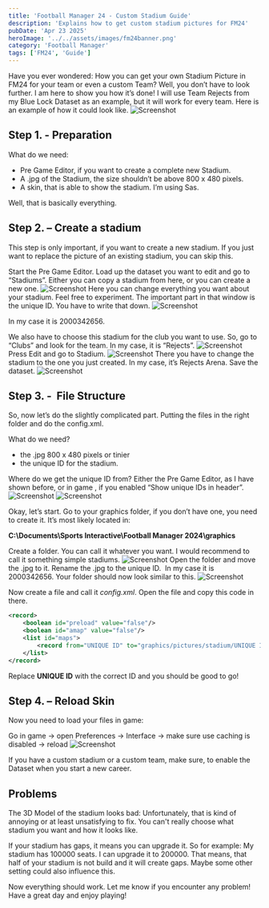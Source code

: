 ```yaml
---
title: 'Football Manager 24 - Custom Stadium Guide'
description: 'Explains how to get custom stadium pictures for FM24'
pubDate: 'Apr 23 2025'
heroImage: '../../assets/images/fm24banner.png'
category: 'Football Manager'
tags: ['FM24', 'Guide']
---
```


Have you ever wondered: How you can get your own Stadium Picture in FM24 for your team or even a custom Team? Well, you don’t have to look further. I am here to show you how it’s done! I will use Team Rejects from my Blue Lock Dataset as an example, but it will work for every team.
Here is an example of how it could look like.
![Screenshot](../../assets/images/fm24stadiumguide/stadiumguide1.png)

## Step 1. - Preparation

What do we need:

- Pre Game Editor, if you want to create a complete new Stadium.
- A .jpg of the Stadium, the size shouldn’t be above 800 x 480 pixels.
- A skin, that is able to show the stadium. I’m using Sas.

Well, that is basically everything.

## Step 2. – Create a stadium

This step is only important, if you want to create a new stadium. If you just want to replace the picture of an existing stadium, you can skip this.

Start the Pre Game Editor. Load up the dataset you want to edit and go to “Stadiums”. Either you can copy a stadium from here, or you can create a new one. ![Screenshot](../../assets/images/fm24stadiumguide/stadiumguide2.png)
Here you can change everything you want about your stadium. Feel free to experiment. The important part in that window is the unique ID. You have to write that down. ![Screenshot](../../assets/images/fm24stadiumguide/stadiumguide3.png)

In my case it is 2000342656.

We also have to choose this stadium for the club you want to use.
So, go to “Clubs” and look for the team. In my case, it is “Rejects”. ![Screenshot ](../../assets/images/fm24stadiumguide/stadiumguide4.png)
Press Edit and go to Stadium. ![Screenshot](../../assets/images/fm24stadiumguide/stadiumguide5.png) There you have to change the stadium to the one you just created. In my case, it’s Rejects Arena.
Save the dataset.
![Screenshot](../../assets/images/fm24stadiumguide/stadiumguide6.png)

## Step 3. -  File Structure

So, now let’s do the slightly complicated part. Putting the files in the right folder and do the config.xml.

What do we need?

- the .jpg 800 x 480 pixels or tinier
- the unique ID for the stadium.

Where do we get the unique ID from?
Either the Pre Game Editor, as I have shown before, or in game , if you enabled “Show unique IDs in header”. ![Screenshot](../../assets/images/fm24stadiumguide/stadiumguide7.png) ![Screenshot](../../assets/images/fm24stadiumguide/stadiumguide8.png)

Okay, let’s start.
Go to your graphics folder, if you don’t have one, you need to create it. It’s most likely located in:

**C:\Documents\Sports Interactive\Football Manager 2024\graphics**

Create a folder. You can call it whatever you want. I would recommend to call it something simple stadiums. ![Screenshot](../../assets/images/fm24stadiumguide/stadiumguide9.png)
Open the folder and move the .jpg to it. Rename the .jpg to the unique ID.  In my case it is 2000342656. Your folder should now look similar to this. ![Screenshot](../../assets/images/fm24stadiumguide/stadiumguide10.png)

Now create a file and call it _config.xml_.
Open the file and copy this code in there.

```xml
<record>
    <boolean id="preload" value="false"/>
    <boolean id="amap" value="false"/>
    <list id="maps">
        <record from="UNIQUE ID" to="graphics/pictures/stadium/UNIQUE ID/stadium"/>  
    </list>
</record>
```

Replace **UNIQUE ID** with the correct ID and you should be good to go!

## Step 4. – Reload Skin

Now you need to load your files in game:

Go in game -> open Preferences -> Interface -> make sure use caching is disabled -> reload
![Screenshot](../../assets/images/fm24stadiumguide/stadiumguide11.png)

If you have a custom stadium or a custom team, make sure, to enable the Dataset when you start a new career.  

## Problems

The 3D Model of the stadium looks bad: Unfortunately, that is kind of annoying or at least unsatisfying to fix. You can't really choose what stadium you want and how it looks like.

If your stadium has gaps, it means you can upgrade it. So for example:
My stadium has 100000 seats. I can upgrade it to 200000. That means, that half of your stadium is not build and it will create gaps. Maybe some other setting could also influence this.

Now everything should work. Let me know if you encounter any problem! Have a great day and enjoy playing!
